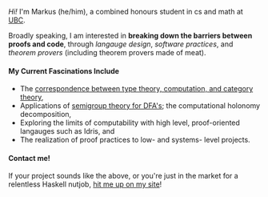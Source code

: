 *Hi!* I'm Markus (he/him), a combined honours student in cs and math at [UBC](https://www.ubc.ca).

Broadly speaking, I am interested in **breaking down the barriers between proofs and code**, through *langauge design*, *software practices*, and *theorem provers* (including theorem provers made of meat). 

#### My Current Fascinations Include

- The [correspondence between type theory, computation, and category theory](https://ncatlab.org/nlab/show/computational+trilogy),
- Applications of [semigroup theory for DFA's](https://arxiv.org/abs/1508.06345); the computational holonomy decomposition,
- Exploring the limits of computability with high level, proof-oriented langauges such as Idris, and
- The realization of proof practices to low- and systems- level projects. 


#### Contact me!

If your project sounds like the above, or you're just in the market for a relentless Haskell nutjob, [hit me up on my site](https://www.markusde.ca)!


<!--
**markusdemedeiros/markusdemedeiros** is a ✨ _special_ ✨ repository because its `README.md` (this file) appears on your GitHub profile.

Here are some ideas to get you started:

- 🔭 I’m currently working on ...
- 🌱 I’m currently learning ...
- 👯 I’m looking to collaborate on ...
- 🤔 I’m looking for help with ...
- 💬 Ask me about ...
- 📫 How to reach me: ...
- 😄 Pronouns: ...
- ⚡ Fun fact: ...
-->
